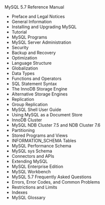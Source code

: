 MySQL 5.7 Reference Manual

* Preface and Legal Notices
* General Information
* Installing and Upgrading MySQL
* Tutorial
* MySQL Programs
* MySQL Server Administration
* Security
* Backup and Recovery
* Optimization
* Language Structure
* Globalization
* Data Types
* Functions and Operators
* SQL Statement Syntax
* The InnoDB Storage Engine
* Alternative Storage Engines
* Replication
* Group Replication
* MySQL Shell User Guide
* Using MySQL as a Document Store
* InnoDB Cluster
* MySQL NDB Cluster 7.5 and NDB Cluster 7.6
* Partitioning
* Stored Programs and Views
* INFORMATION_SCHEMA Tables
* MySQL Performance Schema
* MySQL sys Schema
* Connectors and APIs
* Extending MySQL
* MySQL Enterprise Edition
* MySQL Workbench
* MySQL 5.7 Frequently Asked Questions
* Errors, Error Codes, and Common Problems
* Restrictions and Limits
* Indexes
* MySQL Glossary
